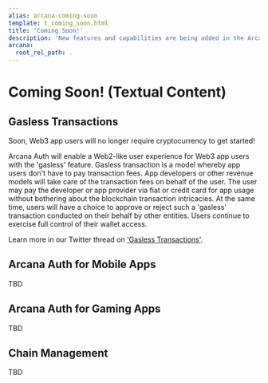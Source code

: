 ```yaml
---
alias: arcana-coming-soon
template: t_coming_soon.html
title: 'Coming Soon!'
description: 'New features and capabilities are being added in the Arcana Auth solution every day! List of upcoming product features for Web3 app developers.'
arcana:
  root_rel_path: .
---
```


# Coming Soon! (Textual Content)

## Gasless Transactions

Soon, Web3 app users will no longer require cryptocurrency to get started! 

Arcana Auth will enable a Web2-like user experience for Web3 app users with the 'gasless' feature. Gasless transaction is a model whereby app users don't have to pay transaction fees. App developers or other revenue models will take care of the transaction fees on behalf of the user.  The user may pay the developer or app provider via fiat or credit card for app usage without bothering about the blockchain transaction intricacies. At the same time, users will have a choice to approve or reject such a 'gasless' transaction conducted on their behalf by other entities. Users continue to exercise full control of their wallet access.

Learn more in our Twitter thread on ['Gasless Transactions'](https://twitter.com/ArcanaNetwork/status/1651125354243977216?s=20).

## Arcana Auth for Mobile Apps

TBD

## Arcana Auth for Gaming Apps

TBD

## Chain Management 

TBD

